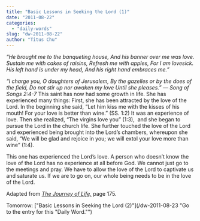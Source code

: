 ```yaml
---
title: "Basic Lessons in Seeking the Lord (1)"
date: "2011-08-22"
categories: 
  - "daily-words"
slug: "dw-2011-08-22"
author: "Titus Chu"
---
```


_“He brought me to the banqueting house, And his banner over me was love. Sustain me with cakes of raisins, Refresh me with apples, For I am lovesick. His left hand is under my head, And his right hand embraces me.”_

_“I charge you, O daughters of Jerusalem, By the gazelles or by the does of the field, Do not stir up nor awaken my love Until she pleases.” — Song of Songs 2:4-7_ This saint has now had some growth in life. She has experienced many things: First, she has been attracted by the love of the Lord. In the beginning she said, “Let him kiss me with the kisses of his mouth! For your love is better than wine.” (SS. 1:2) It was an experience of love. Then she realized, “The virgins love you” (1:3),  and she began to pursue the Lord in the church life. She further touched the love of the Lord and experienced being brought into the Lord’s chambers, whereupon she said, “We will be glad and rejoice in you; we will extol your love more than wine” (1:4).

This one has experienced the Lord’s love. A person who doesn’t know the love of the Lord has no experience at all before God. We cannot just go to the meetings and pray. We have to allow the love of the Lord to captivate us and saturate us. If we are to go on, our whole being needs to be in the love of the Lord.

Adapted from _[The Journey of Life,](/book-journey "Go to the listing for this book.")_ page 175.

Tomorrow: ["Basic Lessons in Seeking the Lord (2)"](/dw-2011-08-23 "Go to the entry for this "Daily Word."")
